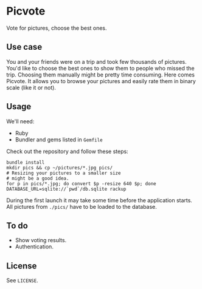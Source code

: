 Picvote
=======

Vote for pictures, choose the best ones.

Use case
--------

You and your friends were on a trip and took few thousands of pictures. You'd
like to choose the best ones to show them to people who missed the trip.
Choosing them manually might be pretty time consuming. Here comes Picvote.
It allows you to browse your pictures and easily rate them in binary scale (like
it or not).

Usage
-----

We'll need:

  * Ruby
  * Bundler and gems listed in `Gemfile`

Check out the repository and follow these steps:

    bundle install
    mkdir pics && cp ~/pictures/*.jpg pics/
    # Resizing your pictures to a smaller size
    # might be a good idea.
    for p in pics/*.jpg; do convert $p -resize 640 $p; done
    DATABASE_URL=sqlite://`pwd`/db.sqlite rackup

During the first launch it may take some time before the application starts. All
pictures from `./pics/` have to be loaded to the database.

To do
-----

  * Show voting results.
  * Authentication.

License
-------

See `LICENSE`.
